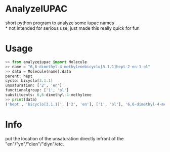 # AnalyzeIUPAC
short python program to analyze some iupac names     
\* not intended for serious use, just made this really quick for fun

# Usage
```python
>> from analyzeiupac import Molecule
>> name = "6,6-dimethyl-4-methylenebicyclo[3.1.1]hept-2-en-1-ol"
>> data = Molecule(name).data
parent: hept
cyclo: bicyclo[3.1.1]
unsaturation: ['2', 'en']
functionalgroup: ['1', 'ol']
substituents: 6,6-dimethyl-4-methylene
>> print(data)
('hept', 'bicyclo[3.1.1]', ['2', 'en'], ['1', 'ol'], '6,6-dimethyl-4-methylene')
```

# Info
put the location of the unsaturation directly infront of the "en"/"yn"/"dien"/"diyn"/etc.      
